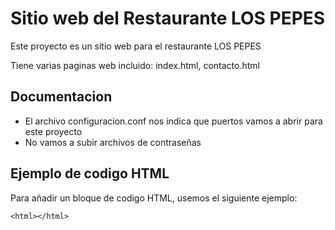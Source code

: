 # Sitio web del Restaurante LOS PEPES

Este proyecto es un sitio web para el restaurante LOS PEPES

Tiene varias paginas web incluido: index.html, contacto.html

## Documentacion

- El archivo configuracion.conf nos indica que puertos vamos a abrir para este proyecto
- No vamos a subir archivos de contraseñas

## Ejemplo de codigo HTML

Para añadir un bloque de codigo HTML, usemos el siguiente ejemplo:

```
<html></html>
```